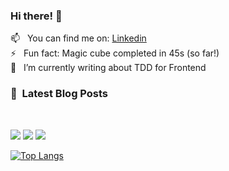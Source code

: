 ### Hi there! 👋


📫 &nbsp; You can find me on: [Linkedin](https://www.linkedin.com/in/cassiorsfreitas/) <br>
⚡  &nbsp; Fun fact: Magic cube completed in 45s (so far!) <br>
📝 &nbsp; I’m currently writing about TDD for Frontend <br>

### 📕 &nbsp;Latest Blog Posts

<!-- BLOG:START -->
<!-- BLOG:END -->

<br>

![](https://komarev.com/ghpvc/?username=cassiorsfreitas&color=green) ![](https://img.shields.io/badge/code-javascript-informational?style=flat&logo=javascript&logoColor=white&color=2bbc8a) ![](https://img.shields.io/badge/code-java-informational?style=flat&logo=java&logoColor=white&color=2bbc8a)


[![Top Langs](https://github-readme-stats.vercel.app/api/top-langs/?username=cassiorsfreitas&layout=compact&theme=radical)](https://github.com/cassiorsfreitas)

